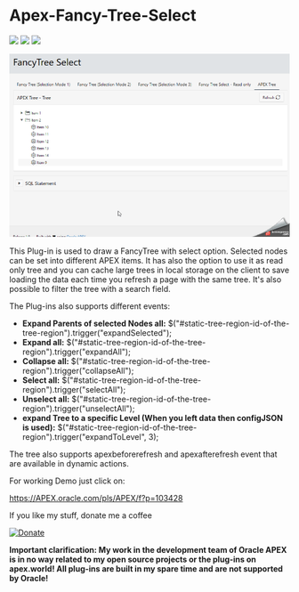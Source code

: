  # Apex-Fancy-Tree-Select
 
![](https://img.shields.io/badge/ORACLE-APEX-success.svg) ![](https://img.shields.io/badge/Plug--in_Type-Region-orange.svg) ![](https://img.shields.io/badge/Avaiable%20for%20APEX-5.1.3%20or%20above-blue)

![Screenshot](https://github.com/RonnyWeiss/Apex-Fancy-Tree-Select/blob/master/screenshot.gif?raw=true)

This Plug-in is used to draw a FancyTree with select option. Selected nodes can be set into different APEX items. It has also the option to use it as read only tree and you can cache large trees in local storage on the client to save loading the data each time you refresh a page with the same tree. It's also possible to filter the tree with a search field.

The Plug-ins also supports different events:

*   **Expand Parents of selected Nodes all:** $("#static-tree-region-id-of-the-tree-region").trigger("expandSelected");
*   **Expand all:** $("#static-tree-region-id-of-the-tree-region").trigger("expandAll");
*   **Collapse all:** $("#static-tree-region-id-of-the-tree-region").trigger("collapseAll");
*   **Select all:** $("#static-tree-region-id-of-the-tree-region").trigger("selectAll");
*   **Unselect all:** $("#static-tree-region-id-of-the-tree-region").trigger("unselectAll");
*   **expand Tree to a specific Level (When you left data then configJSON is used):** $("#static-tree-region-id-of-the-tree-region").trigger("expandToLevel", 3);

The tree also supports apexbeforerefresh and apexafterefresh event that are available in dynamic actions.

For working Demo just click on:

https://APEX.oracle.com/pls/APEX/f?p=103428

If you like my stuff, donate me a coffee

[![Donate](https://img.shields.io/badge/Donate-PayPal-green.svg)](https://www.paypal.me/RonnyW1)

**Important clarification: My work in the development team of Oracle APEX is in no way related to my open source projects or the plug-ins on apex.world! All plug-ins are built in my spare time and are not supported by Oracle!**